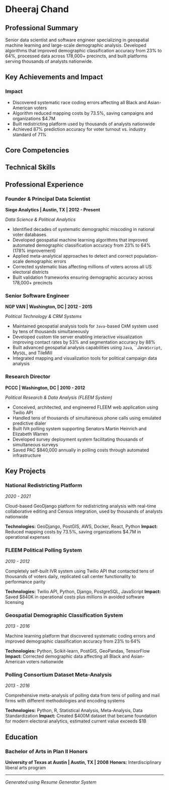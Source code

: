# Dheeraj Chand

## Professional Summary

Senior data scientist and software engineer specializing in geospatial machine learning and large-scale demographic analysis. Developed algorithms that improved demographic classification accuracy from 23% to 64%, processed data across 178,000+ precincts, and built platforms serving thousands of analysts nationwide.

## Key Achievements and Impact

### Impact
- Discovered systematic race coding errors affecting all Black and Asian-American voters
- Algorithm reduced mapping costs by 73.5%, saving campaigns and organizations $4.7M
- Built redistricting platform used by thousands of analysts nationwide
- Achieved 87% prediction accuracy for voter turnout vs. industry standard of 71%

## Core Competencies


## Technical Skills


## Professional Experience

### Founder & Principal Data Scientist
**Siege Analytics | Austin, TX | 2012 - Present**

*Data Science & Political Analytics*

- Identified decades of systematic demographic miscoding in national voter databases
- Developed geospatial machine learning algorithms that improved automated demographic classification accuracy from 23% to 64% (178% improvement)
- Applied meta-analytical approaches to detect and correct population-scale demographic errors
- Corrected systematic bias affecting millions of voters across all US electoral districts
- Built validation frameworks ensuring demographic accuracy across 178,000+ precincts

### Senior Software Engineer
**NGP VAN | Washington, DC | 2012 - 2015**

*Political Technology & CRM Systems*

- Maintained geospatial analysis tools for `Java`-based C`R`M system used by tens of thousands simultaneously
- Developed custom tile server enabling interactive visualization improving contact rates by 53% and segmentation accuracy by 88%
- Built advanced geospatial analysis capabilities using `Java`, ``Java`Script`, My`SQL`, and TileMill
- Integrated mapping and visualization tools for political campaign data analysis

### Research Director
**PCCC | Washington, DC | 2010 - 2012**

*Political Research & Data Analysis (FLEEM System)*

- Conceived, architected, and engineered FLEEM web application using Twilio API
- Handled tens of thousands of simultaneous phone calls using emulated predictive dialer
- Built IV`R` polling system supporting Senators Martin Heinrich and Elizabeth Warren
- Developed survey deployment system facilitating thousands of simultaneous surveys
- Saved PAC $840,000 annually in polling costs through automated infrastructure

## Key Projects

### National Redistricting Platform
*2020 - 2021*

Cloud-based GeoDjango platform for redistricting analysis with real-time collaborative editing and Census integration, used by thousands of analysts nationwide

**Technologies:** GeoDjango, PostGIS, AWS, Docker, React, Python
**Impact:** Reduced mapping costs by 73.5%, saving organizations $4.7M in operational expenses

### FLEEM Political Polling System
*2010 - 2012*

Completely self-built IVR system using Twilio API that contacted tens of thousands of voters daily, replicated call center functionality to performance parity

**Technologies:** Twilio API, Python, Django, PostgreSQL, JavaScript
**Impact:** Saved $840K in operational costs plus millions in avoided software licensing

### Geospatial Demographic Classification System
*2013 - 2016*

Machine learning platform that discovered systematic coding errors and improved demographic classification accuracy from 23% to 64%

**Technologies:** Python, Scikit-learn, PostGIS, GeoPandas, TensorFlow
**Impact:** Corrected demographic data affecting all Black and Asian-American voters nationwide

### Polling Consortium Dataset Meta-Analysis
*2013 - 2016*

Comprehensive meta-analysis of polling data from tens of polling and mail firms with different methodologies and encoding systems

**Technologies:** Python, R, Statistical Analysis, Meta-Analysis, Data Standardization
**Impact:** Created $400M dataset that became foundation for modern electoral analytics, estimated current value exceeds $1B

## Education

### Bachelor of Arts in Plan II Honors
**University of Texas at Austin | Austin, TX | 2008**
**Honors:** Interdisciplinary liberal arts program

---

*Generated using Resume Generator System*